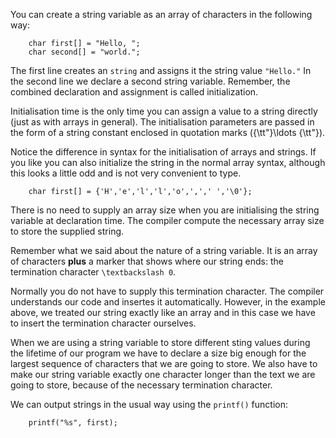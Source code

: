 You can create a string variable as an array of characters in the following way:

```code
    char first[] = "Hello, ";
    char second[] = "world.";
```
The first line creates an `string` and assigns it the string value `"Hello."` In the second line we declare a second string variable. Remember, the combined declaration and assignment is called initialization.

Initialisation time is the only time you can assign a value to a string directly (just as with arrays in general). The initialisation parameters are passed  in the form of a string constant enclosed in quotation marks ({\tt"}\ldots {\tt"}).

Notice the difference in syntax for the initialisation of arrays and strings.  If you like you can also initialize the string in the normal array syntax,  although this looks a little odd and is not very convenient to type.  

```code
    char first[] = {'H','e','l','l','o',',',' ','\0'};
```

There is no need to supply an array size when you are initialising the  string variable at declaration time. The compiler compute the necessary array size to store the supplied string.

Remember what we said about the nature of a string variable. It is an array of characters **plus** a marker that shows where our string ends: the  termination character  `\textbackslash 0`.

Normally you do not have to supply this termination character. The compiler understands our code and insertes it automatically. However, in the example above, we treated our string exactly like an array and in this case we have to insert the termination character ourselves.

When we are using a string variable to store different sting values  during the lifetime of our program we have to declare a size big enough for the largest sequence of characters that we are going to store. We also have to make our string variable exactly one character longer than the text we are going to store, because of the necessary termination character. 

We can output strings in the usual way using the `printf()` function:

```code
    printf("%s", first);
```